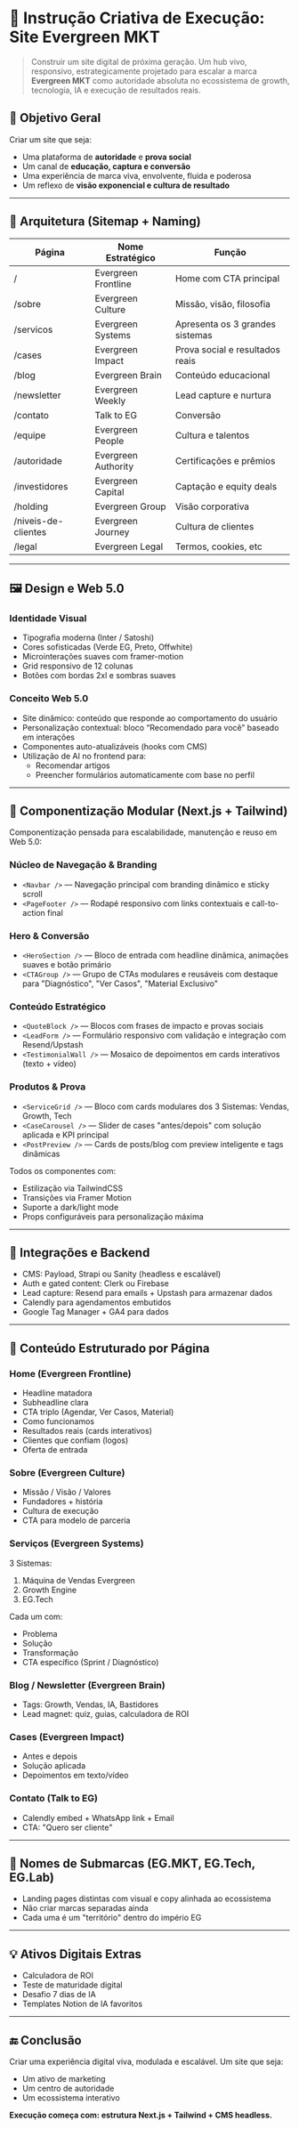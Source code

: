 # 🧠 Instrução Criativa de Execução: Site Evergreen MKT

> Construir um site digital de próxima geração. Um hub vivo, responsivo, estrategicamente projetado para escalar a marca **Evergreen MKT** como autoridade absoluta no ecossistema de growth, tecnologia, IA e execução de resultados reais.

## 🎯 Objetivo Geral

Criar um site que seja:
- Uma plataforma de **autoridade** e **prova social**
- Um canal de **educação, captura e conversão**
- Uma experiência de marca viva, envolvente, fluida e poderosa
- Um reflexo de **visão exponencial e cultura de resultado**

---

## 🧱 Arquitetura (Sitemap + Naming)

| Página                      | Nome Estratégico        | Função |
|----------------------------|--------------------------|--------|
| /                          | Evergreen Frontline      | Home com CTA principal |
| /sobre                     | Evergreen Culture        | Missão, visão, filosofia |
| /servicos                  | Evergreen Systems        | Apresenta os 3 grandes sistemas |
| /cases                     | Evergreen Impact         | Prova social e resultados reais |
| /blog                      | Evergreen Brain          | Conteúdo educacional |
| /newsletter                | Evergreen Weekly         | Lead capture e nurtura |
| /contato                   | Talk to EG               | Conversão |
| /equipe                    | Evergreen People         | Cultura e talentos |
| /autoridade                | Evergreen Authority      | Certificações e prêmios |
| /investidores              | Evergreen Capital        | Captação e equity deals |
| /holding                   | Evergreen Group          | Visão corporativa |
| /niveis-de-clientes        | Evergreen Journey        | Cultura de clientes |
| /legal                     | Evergreen Legal          | Termos, cookies, etc |

---

## 🖼 Design e Web 5.0

### Identidade Visual
- Tipografia moderna (Inter / Satoshi)
- Cores sofisticadas (Verde EG, Preto, Offwhite)
- Microinterações suaves com framer-motion
- Grid responsivo de 12 colunas
- Botões com bordas 2xl e sombras suaves

### Conceito Web 5.0
- Site dinâmico: conteúdo que responde ao comportamento do usuário
- Personalização contextual: bloco “Recomendado para você” baseado em interações
- Componentes auto-atualizáveis (hooks com CMS)
- Utilização de AI no frontend para:
  - Recomendar artigos
  - Preencher formulários automaticamente com base no perfil

---

## 🧠 Componentização Modular (Next.js + Tailwind)

Componentização pensada para escalabilidade, manutenção e reuso em Web 5.0:

### Núcleo de Navegação & Branding
- `<Navbar />` — Navegação principal com branding dinâmico e sticky scroll
- `<PageFooter />` — Rodapé responsivo com links contextuais e call-to-action final

### Hero & Conversão
- `<HeroSection />` — Bloco de entrada com headline dinâmica, animações suaves e botão primário
- `<CTAGroup />` — Grupo de CTAs modulares e reusáveis com destaque para "Diagnóstico", "Ver Casos", "Material Exclusivo"

### Conteúdo Estratégico
- `<QuoteBlock />` — Blocos com frases de impacto e provas sociais
- `<LeadForm />` — Formulário responsivo com validação e integração com Resend/Upstash
- `<TestimonialWall />` — Mosaico de depoimentos em cards interativos (texto + vídeo)

### Produtos & Prova
- `<ServiceGrid />` — Bloco com cards modulares dos 3 Sistemas: Vendas, Growth, Tech
- `<CaseCarousel />` — Slider de cases "antes/depois" com solução aplicada e KPI principal
- `<PostPreview />` — Cards de posts/blog com preview inteligente e tags dinâmicas

Todos os componentes com:
- Estilização via TailwindCSS
- Transições via Framer Motion
- Suporte a dark/light mode
- Props configuráveis para personalização máxima

---

## 🔌 Integrações e Backend

- CMS: Payload, Strapi ou Sanity (headless e escalável)
- Auth e gated content: Clerk ou Firebase
- Lead capture: Resend para emails + Upstash para armazenar dados
- Calendly para agendamentos embutidos
- Google Tag Manager + GA4 para dados

---

## 🚀 Conteúdo Estruturado por Página

### Home (Evergreen Frontline)
- Headline matadora
- Subheadline clara
- CTA triplo (Agendar, Ver Casos, Material)
- Como funcionamos
- Resultados reais (cards interativos)
- Clientes que confiam (logos)
- Oferta de entrada

### Sobre (Evergreen Culture)
- Missão / Visão / Valores
- Fundadores + história
- Cultura de execução
- CTA para modelo de parceria

### Serviços (Evergreen Systems)
3 Sistemas:
1. Máquina de Vendas Evergreen
2. Growth Engine
3. EG.Tech

Cada um com:
- Problema
- Solução
- Transformação
- CTA específico (Sprint / Diagnóstico)

### Blog / Newsletter (Evergreen Brain)
- Tags: Growth, Vendas, IA, Bastidores
- Lead magnet: quiz, guias, calculadora de ROI

### Cases (Evergreen Impact)
- Antes e depois
- Solução aplicada
- Depoimentos em texto/vídeo

### Contato (Talk to EG)
- Calendly embed + WhatsApp link + Email
- CTA: "Quero ser cliente"

---

## 🌱 Nomes de Submarcas (EG.MKT, EG.Tech, EG.Lab)
- Landing pages distintas com visual e copy alinhada ao ecossistema
- Não criar marcas separadas ainda
- Cada uma é um "território" dentro do império EG

---

## 💡 Ativos Digitais Extras
- Calculadora de ROI
- Teste de maturidade digital
- Desafio 7 dias de IA
- Templates Notion de IA favoritos

---

## 🔚 Conclusão

Criar uma experiência digital viva, modulada e escalável. Um site que seja:
- Um ativo de marketing
- Um centro de autoridade
- Um ecossistema interativo

**Execução começa com: estrutura Next.js + Tailwind + CMS headless.**

